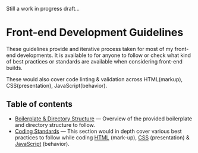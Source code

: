 Still a work in progress draft...

# Front-end Development Guidelines

These guidelines provide and iterative process taken for most of my front-end developments. It is available to for anyone to follow or check what kind of best practices or standards are available when considering front-end builds.

These would also cover code linting & validation across HTML(markup), CSS(presentation), JavaScript(behavior).


## Table of contents

* [Boilerplate & Directory Structure](directorystructure.md) — Overview of the provided boilerplate and directory structure to follow.
* [Coding Standards](coding.md) — This section would in depth cover various best practices to follow while coding [HTML](html.md) (mark-up), [CSS](css.md) (presentation) & [JavaScript](js.md) (behavior).



